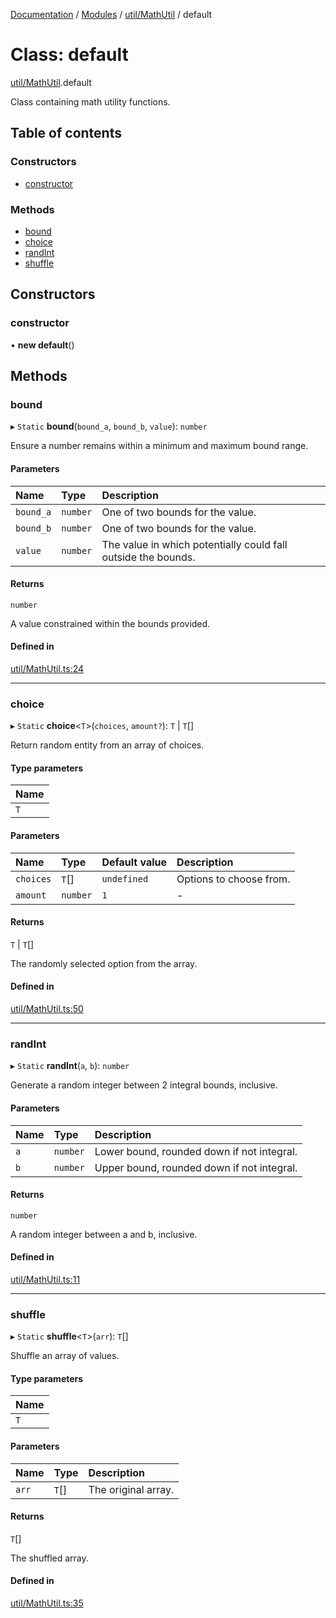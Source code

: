 [Documentation](../README.md) / [Modules](../modules.md) / [util/MathUtil](../modules/util_MathUtil.md) / default

# Class: default

[util/MathUtil](../modules/util_MathUtil.md).default

Class containing math utility functions.

## Table of contents

### Constructors

- [constructor](util_MathUtil.default.md#constructor)

### Methods

- [bound](util_MathUtil.default.md#bound)
- [choice](util_MathUtil.default.md#choice)
- [randInt](util_MathUtil.default.md#randint)
- [shuffle](util_MathUtil.default.md#shuffle)

## Constructors

### constructor

• **new default**()

## Methods

### bound

▸ `Static` **bound**(`bound_a`, `bound_b`, `value`): `number`

Ensure a number remains within a minimum and maximum bound range.

#### Parameters

| Name | Type | Description |
| :------ | :------ | :------ |
| `bound_a` | `number` | One of two bounds for the value. |
| `bound_b` | `number` | One of two bounds for the value. |
| `value` | `number` | The value in which potentially could fall outside the bounds. |

#### Returns

`number`

A value constrained within the bounds provided.

#### Defined in

[util/MathUtil.ts:24](https://github.com/Jazzmoon/SawThat/blob/9bc7485/src/shared/util/MathUtil.ts#L24)

___

### choice

▸ `Static` **choice**<`T`\>(`choices`, `amount?`): `T` \| `T`[]

Return random entity from an array of choices.

#### Type parameters

| Name |
| :------ |
| `T` |

#### Parameters

| Name | Type | Default value | Description |
| :------ | :------ | :------ | :------ |
| `choices` | `T`[] | `undefined` | Options to choose from. |
| `amount` | `number` | `1` | - |

#### Returns

`T` \| `T`[]

The randomly selected option from the array.

#### Defined in

[util/MathUtil.ts:50](https://github.com/Jazzmoon/SawThat/blob/9bc7485/src/shared/util/MathUtil.ts#L50)

___

### randInt

▸ `Static` **randInt**(`a`, `b`): `number`

Generate a random integer between 2 integral bounds, inclusive.

#### Parameters

| Name | Type | Description |
| :------ | :------ | :------ |
| `a` | `number` | Lower bound, rounded down if not integral. |
| `b` | `number` | Upper bound, rounded down if not integral. |

#### Returns

`number`

A random integer between a and b, inclusive.

#### Defined in

[util/MathUtil.ts:11](https://github.com/Jazzmoon/SawThat/blob/9bc7485/src/shared/util/MathUtil.ts#L11)

___

### shuffle

▸ `Static` **shuffle**<`T`\>(`arr`): `T`[]

Shuffle an array of values.

#### Type parameters

| Name |
| :------ |
| `T` |

#### Parameters

| Name | Type | Description |
| :------ | :------ | :------ |
| `arr` | `T`[] | The original array. |

#### Returns

`T`[]

The shuffled array.

#### Defined in

[util/MathUtil.ts:35](https://github.com/Jazzmoon/SawThat/blob/9bc7485/src/shared/util/MathUtil.ts#L35)
